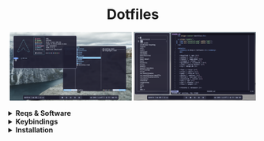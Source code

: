 <h1 align="center">Dotfiles</h1>

<p align="middle">
  <img src="assets/1.png" width="49%"/>
  <img src="assets/2.png" width="49%"/>
</p>

<details>
  <summary><b>Reqs & Software</b></summary>
  <br>
  <b>

  |            |             |    |    |           |                |    |    |                      |
  | ---------- | ----------- | -- | -- | --------- | -------------- | -- | -- | -------------------- |
  | Distro     | Arch        |    |    | Term      | Foot           |    |    | Catppuccin GTK Theme |
  | WM         | Hyprland    |    |    | Shell     | Fish           |    |    | Bibata Cursor Theme  |
  | Bar        | Waybar      |    |    | Prompt    | Starship       |    |    | Firacode Nerd Font   |
  | Launcher   | Fuzzel      |    |    | File M.   | Yazi           |    |    | Archlinux wallpapers |
  | Wallp. D.  | Sww         |    |    | Editor    | Helix          |    |    |                      |
  | Clipb. M.  | Cliphist    |    |    | Sys. Mon. | Bottom         |    |    |                      |
  | Sceenshots | Grim, Slurp |    |    | Fetch     | Fastfetch      |    |    |                      |
  | DM         | Ly          |    |    | Other     | Less, Eza, Fzf |    |    |                      |

  </b>
</details>

<details>
  <summary><b>Keybindings</b></summary>
  <br>
  <b>

  | Keybinding        | Action       |    | Keybinding            | Action                    |
  | ----------------- | ------------ | -- | --------------------- | ------------------------- |
  | SUPER + CTRL + E  | Exit         |    | SUPER + T             | Toggle Split              |
  | SUPER + SPACE     | App Menu     |    | SUPER + F             | Floating Mode             |
  | SUPER + ENTER     | Terminal     |    | SUPER + P             | Pseudo Mode               |
  | SUPER + BACKSPACE | Close Window |    | SUPER + ARROW         | Move Focus                |
  | SUPER + E         | File Manager |    | SUPER + LMB/RMB       | Move/Resize Window        |
  | SUPER + B         | Browser      |    | SUPER + (1-5)         | Workspace (1-5)           |
  | SUPER + V         | Clipboard    |    | SUPER + SHIFT + (1-5) | Move To Workspace (1-5)   |
  | PrintScreen       | Screenshot   |    | SUPER + S             | Special Workspace         |
  |                   |              |    | SUPER + SHIFT + S     | Move To Special Workspace |
    
  </b>
</details>

<details>
  <summary><b>Installation</b></summary>
  <br>

  Installing software
  ```sh
  sudo pacman -Suy
  
  sudo pacman -S hyprland waybar fuzzel swww cliphist grim slurp ly \
  foot fish starship yazi helix fastfetch less eza fzf \
  ttf-firacode-nerd archlinux-wallpaper
  
  yay -S bottom-git catppuccin-gtk-theme-mocha bibata-cursor-theme
  ```
  Copying config files
  ```sh
  git clone https://github.com/floaaat/dotfiles.git ~/floaaat-dotfiles/
  cp -r ~/floaaat-dotfiles/.config/* ~/.config/
  ```
  Changing shell to fish
  ```sh
  sudo chsh -s /usr/bin/fish
  ```
  Enabling ly.service
  ```sh
  sudo systemctl enable ly.service
  ```
</details>
